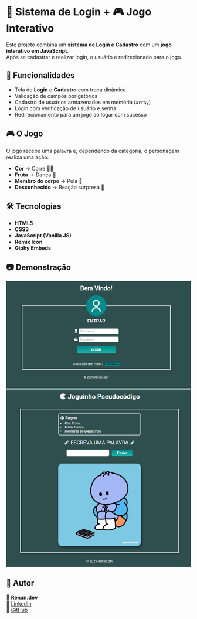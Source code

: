 # 🔐 Sistema de Login + 🎮 Jogo Interativo

Este projeto combina um **sistema de Login e Cadastro** com um **jogo interativo em JavaScript**.  
Após se cadastrar e realizar login, o usuário é redirecionado para o jogo.

## 🚀 Funcionalidades
- Tela de **Login** e **Cadastro** com troca dinâmica
- Validação de campos obrigatórios
- Cadastro de usuários armazenados em memória (`array`)
- Login com verificação de usuário e senha
- Redirecionamento para um jogo ao logar com sucesso

## 🎮 O Jogo
O jogo recebe uma palavra e, dependendo da categoria, o personagem realiza uma ação:
- **Cor** → Corre 🏃‍♂️  
- **Fruta** → Dança 💃  
- **Membro do corpo** → Pula 🤸  
- **Desconhecido** → Reação surpresa 🤔  

## 🛠️ Tecnologias
- **HTML5**
- **CSS3**
- **JavaScript (Vanilla JS)**
- **Remix Icon**
- **Giphy Embeds**

## 📷 Demonstração
![Preview Login](preview/Preview.png)  
![Preview Jogo](preview/PreviewJogo.png)  

## 📌 Autor
👤 **Renan.dev**  
📎 [LinkedIn](https://www.linkedin.com/in/renan-andrade-dev/)  
📎 [GitHub](https://github.com/nanzim2)  
